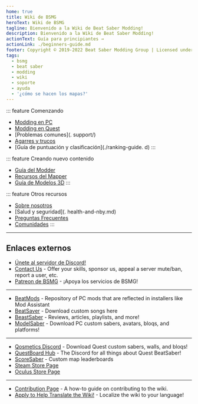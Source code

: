 ```yaml
---
home: true
title: Wiki de BSMG
heroText: Wiki de BSMG
tagline: Bienvenido a la Wiki de Beat Saber Modding!
description: Bienvenido a la Wiki de Beat Saber Modding!
actionText: Guía para principiantes →
actionLink: ./beginners-guide.md
footer: Copyright © 2019-2022 Beat Saber Modding Group | Licensed under CC BY-NC-SA 4.0
tags:
  - bsmg
  - beat saber
  - modding
  - wiki
  - soporte
  - ayuda
  - '¿cómo se hacen los mapas?'
---
```


<!-- markdownlint-disable MD033 -->
<div class='features'>

::: feature Comenzando
* [Modding en PC](./pc-modding.md)
* [Modding en Quest](./quest-modding.md)
* [Problemas comunes](. support/)
* [Agarres y trucos](./grips-and-tricks.md)
* [Guía de puntuación y clasificación](./ranking-guide. d)
:::

::: feature Creando nuevo contenido
* [Guía del Modder](/modding/)
* [Recursos del Mapper](/mapping/)
* [Guía de Modelos 3D](/models/)
:::

::: feature Otros recursos
* [Sobre nosotros](/about/)
* [Salud y seguridad](. health-and-nby.md)
* [Preguntas Frecuentes](/faq/)
* [Comunidades](/communities/)
:::

</div>
<!-- markdownlint-enable MD033 -->

---

## Enlaces externos

* [Únete al servidor de Discord!](https://discord.gg/beatsabermods)
* [Contact Us](https://bsmg.dev/contact) - Offer your skills, sponsor us, appeal a server mute/ban, report a user, etc.
* [Patreon de BSMG](https://www.patreon.com/beatsabermods) - ¡Apoya los servicios de BSMG!

---

* [BeatMods](https://beatmods.com) - Repository of PC mods that are reflected in installers like Mod Assistant
* [BeatSaver](https://beatsaver.com/) - Download custom songs here
* [BeastSaber](https://bsaber.com/) - Reviews, articles, playlists, and more!
* [ModelSaber](https://modelsaber.com/) - Download PC custom sabers, avatars, bloqs, and platforms!

---

* [Qosmetics Discord](https://discord.gg/qosmetics) - Download Quest custom sabers, walls, and bloqs!
* [QuestBoard Hub](https://discord.gg/d6DyW9v) - The Discord for all things about Quest BeatSaber!
* [ScoreSaber](https://scoresaber.com/) - Custom map leaderboards
* [Steam Store Page](https://store.steampowered.com/app/620980/Beat_Saber/)
* [Oculus Store Page](https://www.oculus.com/experiences/rift/1304877726278670/)

---

* [Contribution Page](https://docs.google.com/document/d/1r6IP6l3uo8rc__GxfLkpaToxheeXotdYaKEj3oWB2js/edit?usp=sharing) - A how-to guide on contributing to the wiki.
* [Apply to Help Translate the Wiki!](https://forms.gle/e3BqA3poMjESARe76) - Localize the wiki to your language!

